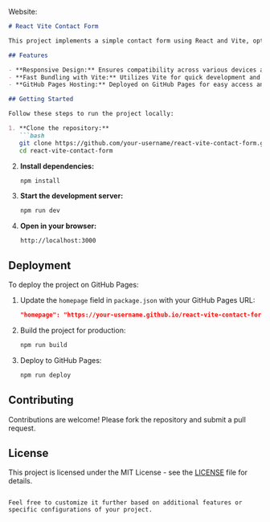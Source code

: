 Website: 

```markdown
# React Vite Contact Form

This project implements a simple contact form using React and Vite, optimized for fast bundling and performance. It allows users to submit inquiries or messages conveniently through a streamlined user interface.

## Features

- **Responsive Design:** Ensures compatibility across various devices and screen sizes.
- **Fast Bundling with Vite:** Utilizes Vite for quick development and production builds.
- **GitHub Pages Hosting:** Deployed on GitHub Pages for easy access and sharing.

## Getting Started

Follow these steps to run the project locally:

1. **Clone the repository:**
   ```bash
   git clone https://github.com/your-username/react-vite-contact-form.git
   cd react-vite-contact-form
   ```

2. **Install dependencies:**
   ```bash
   npm install
   ```

3. **Start the development server:**
   ```bash
   npm run dev
   ```

4. **Open in your browser:**
   ```
   http://localhost:3000
   ```

## Deployment

To deploy the project on GitHub Pages:

1. Update the `homepage` field in `package.json` with your GitHub Pages URL:
   ```json
   "homepage": "https://your-username.github.io/react-vite-contact-form/"
   ```

2. Build the project for production:
   ```bash
   npm run build
   ```

3. Deploy to GitHub Pages:
   ```bash
   npm run deploy
   ```

## Contributing

Contributions are welcome! Please fork the repository and submit a pull request.

## License

This project is licensed under the MIT License - see the [LICENSE](LICENSE) file for details.
```

Feel free to customize it further based on additional features or specific configurations of your project.
